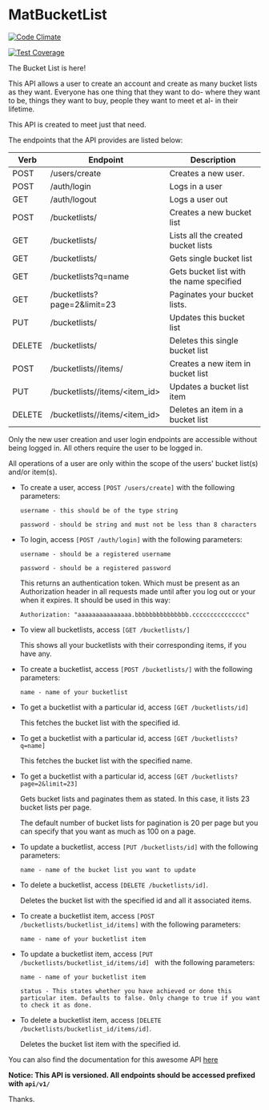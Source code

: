 # MatBucketList

[![Code Climate](https://codeclimate.com/github/andela-oojewale/matbucketlist/badges/gpa.svg)](https://codeclimate.com/github/andela-oojewale/matbucketlist)

[![Test Coverage](https://codeclimate.com/github/andela-oojewale/matbucketlist/badges/coverage.svg)](https://codeclimate.com/github/andela-oojewale/matbucketlist/coverage)


The Bucket List is here!

This API allows a user to create an account and create as many bucket lists as they want. Everyone has one thing that they want to do-  where they want to be, things they want to buy, people they want to meet et al- in their lifetime.

This API is created to meet just that need.

The endpoints that the API provides are listed below:

| Verb | Endpoint | Description
|--- | --- | ---
| POST | /users/create |  Creates a new user.
| POST | /auth/login | Logs in a user
| GET | /auth/logout | Logs a user out
| POST | /bucketlists/ | Creates a new bucket list
| GET  | /bucketlists/ | Lists all the created bucket lists
| GET | /bucketlists/<id> | Gets single bucket list
| GET | /bucketlists?q=name | Gets bucket list with the name specified
| GET | /bucketlists?page=2&limit=23 | Paginates your bucket lists.
| PUT | /bucketlists/<id> | Updates this bucket list
| DELETE | /bucketlists/<id> | Deletes this single bucket list
| POST | /bucketlists/<id>/items/ | Creates a new item in bucket list
| PUT | /bucketlists/<id>/items/<item_id> | Updates a bucket list item
| DELETE | /bucketlists/<id>/items/<item_id> | Deletes an item in a bucket list

Only the new user creation and user login endpoints are accessible without being logged in. All others require the user to be logged in.

All operations of a user are only within the scope of the users' bucket list(s) and/or item(s).

* To create a user, access `[POST /users/create]` with the following parameters:

  `username - this should be of the type string`

  `password - should be string and must not be less than 8 characters`

* To login, access `[POST /auth/login]` with the following parameters:

  `username - should be a registered username`

  `password - should be a registered password`

  This returns an authentication token. Which must be present as an Authorization header in all requests made until after you log out or your when it expires. It should be used in this way:

  `Authorization: "aaaaaaaaaaaaaaa.bbbbbbbbbbbbbbb.ccccccccccccccc"`


* To view all bucketlists, access `[GET /bucketlists/]`

  This shows all your bucketlists with their corresponding items, if you have any.

* To create a bucketlist, access `[POST /bucketlists/]` with the following parameters:

  `name - name of your bucketlist`

* To get a bucketlist with a particular id, access `[GET /bucketlists/id]`

  This fetches the bucket list with the specified id.

* To get a bucketlist with a particular id, access `[GET /bucketlists?q=name]`

  This fetches the bucket list with the specified name.

* To get a bucketlist with a particular id, access `[GET /bucketlists?page=2&limit=23]`

  Gets bucket lists and paginates them as stated. In this case, it lists 23 bucket lists per page.

  The default number of bucket lists for pagination is 20 per page but you can specify that you want as much as 100 on a page.

* To update a bucketlist, access `[PUT /bucketlists/id]` with the following parameters:

  `name - name of the bucket list you want to update`

* To delete a bucketlist, access `[DELETE /bucketlists/id]`.

  Deletes the bucket list with the specified id and all it associated items.

* To create a bucketlist item, access `[POST /bucketlists/bucketlist_id/items]` with the following parameters:

  `name - name of your bucketlist item`

* To update a bucketlist item, access `[PUT /bucketlists/bucketlist_id/items/id] ` with the following parameters:

  `name - name of your bucketlist item`

  `status - This states whether you have achieved or done this particular item. Defaults to false. Only change to true if you want to check it as done.`


* To delete a bucketlist item, access `[DELETE /bucketlists/bucketlist_id/items/id]`.

  Deletes the bucket list item with the specified id.


You can also find the documentation for this awesome API [here](http://docs.matbucketlist.apiary.io/)

**Notice: This API is versioned. All endpoints should be accessed prefixed with `api/v1/`**

Thanks.